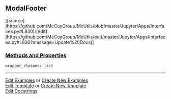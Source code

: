 ## <a id="McUtils.Jupyter.Apps.Interfaces.ModalFooter">ModalFooter</a> 
<div class="docs-source-link" markdown="1">
[[source](https://github.com/McCoyGroup/McUtils/blob/master/Jupyter/Apps/Interfaces.py#L830)/[edit](https://github.com/McCoyGroup/McUtils/edit/master/Jupyter/Apps/Interfaces.py#L830?message=Update%20Docs)]
</div>



<div class="collapsible-section">
 <div class="collapsible-section collapsible-section-header" markdown="1">
 
### <a class="collapse-link" data-toggle="collapse" href="#methods">Methods and Properties</a> <a class="float-right" data-toggle="collapse" href="#methods"><i class="fa fa-chevron-down"></i></a>

 </div>
 <div class="collapsible-section collapsible-section-body collapse" id="methods" markdown="1">

```python
wrapper_classes: list
```


 </div>
</div>




___

[Edit Examples](https://github.com/McCoyGroup/McUtils/edit/gh-pages/ci/examples/McUtils/Jupyter/Apps/Interfaces/ModalFooter.md) or 
[Create New Examples](https://github.com/McCoyGroup/McUtils/new/gh-pages/?filename=ci/examples/McUtils/Jupyter/Apps/Interfaces/ModalFooter.md) <br/>
[Edit Template](https://github.com/McCoyGroup/McUtils/edit/gh-pages/ci/docs/McUtils/Jupyter/Apps/Interfaces/ModalFooter.md) or 
[Create New Template](https://github.com/McCoyGroup/McUtils/new/gh-pages/?filename=ci/docs/templates/McUtils/Jupyter/Apps/Interfaces/ModalFooter.md) <br/>
[Edit Docstrings](https://github.com/McCoyGroup/McUtils/edit/master/Jupyter/Apps/Interfaces.py#L830?message=Update%20Docs)